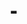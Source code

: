 # -<!DOCTYPE html>
<html lang="fa" dir="rtl">
<head>
    <meta charset="UTF-8">
    <meta name="viewport" content="width=device-width, initial-scale=1.0">
    <title>ابزارهای ریاضی پیشرفته</title>
    <style>
        * {
            margin: 0;
            padding: 0;
            box-sizing: border-box;
            font-family: 'Segoe UI', Tahoma, Geneva, Verdana, sans-serif;
        }
        
        body {
            background: linear-gradient(135deg, #667eea 0%, #764ba2 100%);
            min-height: 100vh;
            padding: 20px;
        }
        
        .container {
            max-width: 1200px;
            margin: 0 auto;
            background: white;
            border-radius: 15px;
            box-shadow: 0 10px 30px rgba(0,0,0,0.2);
            overflow: hidden;
        }
        
        header {
            background: #2c3e50;
            color: white;
            padding: 20px;
            text-align: center;
        }
        
        h1 {
            font-size: 2.5em;
            margin-bottom: 10px;
        }
        
        .tabs {
            display: flex;
            flex-wrap: wrap;
            background: #34495e;
            padding: 0;
            gap: 1px;
        }
        
        .tab {
            padding: 15px 20px;
            cursor: pointer;
            color: white;
            border: none;
            background: #4a6fa5;
            font-size: 14px;
            transition: all 0.3s ease;
            flex: 1;
            min-width: 120px;
        }
        
        .tab:hover {
            background: #5a7fb5;
        }
        
        .tab.active {
            background: #e74c3c;
        }
        
        .tab-content {
            display: none;
            padding: 30px;
            min-height: 500px;
        }
        
        .tab-content.active {
            display: block;
        }
        
        .calculator {
            display: grid;
            grid-template-columns: 1fr 1fr;
            gap: 30px;
            align-items: start;
        }
        
        .input-group {
            margin-bottom: 20px;
        }
        
        label {
            display: block;
            margin-bottom: 8px;
            font-weight: bold;
            color: #2c3e50;
        }
        
        input, select {
            width: 100%;
            padding: 12px;
            border: 2px solid #bdc3c7;
            border-radius: 8px;
            font-size: 16px;
        }
        
        button {
            background: #e74c3c;
            color: white;
            padding: 12px 25px;
            border: none;
            border-radius: 8px;
            cursor: pointer;
            font-size: 16px;
            transition: background 0.3s ease;
            margin: 5px;
        }
        
        button:hover {
            background: #c0392b;
        }
        
        .result {
            background: #ecf0f1;
            padding: 20px;
            border-radius: 8px;
            margin-top: 20px;
            font-size: 18px;
            font-weight: bold;
            white-space: pre-wrap;
        }
        
        .multi-input {
            display: flex;
            gap: 10px;
            align-items: center;
        }
        
        .multi-input input {
            flex: 1;
        }
        
        @media (max-width: 768px) {
            .calculator {
                grid-template-columns: 1fr;
            }
            
            .tabs {
                flex-direction: column;
            }
            
            .tab {
                min-width: auto;
            }
        }
    </style>
</head>
<body>
    <div class="container">
        <header>
            <h1>🧮 ابزارهای ریاضی پیشرفته</h1>
            <p>محاسبات ریاضی را ساده و سریع انجام دهید</p>
        </header>
        
        <div class="tabs" id="tabsContainer">
            <!-- تب‌ها با JavaScript ساخته خواهند شد -->
        </div>
        
        <div id="tabContents">
            <!-- محتوای تب‌ها با JavaScript ساخته خواهد شد -->
        </div>
    </div>

    <script>
        const mathTools = [
            'تشخیص اول',
            'تجزیه عوامل',
            'شمارش مقسوم‌علیه',
            'ب م م / ک م م',
            'توان',
            'فاکتوریل',
            'رادیکال',
            'دایره',
            'فیثاغورث',
            'ضلع مجهول',
            'زوایای چندضلعی',
            'ماشین حساب',
            'کسر مصری',
            'ترکیب',
            'مثلث خیام',
            'میانگین'
        ];

        const tabsContainer = document.getElementById('tabsContainer');
        const tabContents = document.getElementById('tabContents');

        mathTools.forEach((tool, index) => {
            const tab = document.createElement('button');
            tab.className = 'tab' + (index === 0 ? ' active' : '');
            tab.textContent = tool;
            tab.onclick = () => switchTab(index);
            tabsContainer.appendChild(tab);

            const content = document.createElement('div');
            content.className = 'tab-content' + (index === 0 ? ' active' : '');
            content.id = 'tab' + index;
            content.innerHTML = createToolContent(tool);
            tabContents.appendChild(content);
        });

        function switchTab(index) {
            document.querySelectorAll('.tab').forEach(tab => tab.classList.remove('active'));
            document.querySelectorAll('.tab-content').forEach(content => content.classList.remove('active'));
            document.querySelectorAll('.tab')[index].classList.add('active');
            document.getElementById('tab' + index).classList.add('active');
        }

        function createToolContent(toolName) {
            const contents = {
                'تشخیص اول': `
                    <div class="calculator">
                        <div>
                            <div class="input-group">
                                <label>عدد را وارد کنید:</label>
                                <input type="number" id="primeInput" min="2" placeholder="مثلا: 17">
                            </div>
                            <button onclick="checkPrime()">بررسی اول بودن</button>
                        </div>
                        <div class="result" id="primeResult"></div>
                    </div>
                `,
                
                'تجزیه عوامل': `
                    <div class="calculator">
                        <div>
                            <div class="input-group">
                                <label>عدد را وارد کنید:</label>
                                <input type="number" id="factorInput" min="2" placeholder="مثلا: 36">
                            </div>
                            <button onclick="factorize()">تجزیه عوامل اول</button>
                        </div>
                        <div class="result" id="factorResult"></div>
                    </div>
                `,
                
                'شمارش مقسوم‌علیه': `
                    <div class="calculator">
                        <div>
                            <div class="input-group">
                                <label>عدد را وارد کنید:</label>
                                <input type="number" id="divisorInput" min="1" placeholder="مثلا: 12">
                            </div>
                            <button onclick="countDivisors()">شمارش مقسوم‌علیه‌ها</button>
                        </div>
                        <div class="result" id="divisorResult"></div>
                    </div>
                `,
                
                'ب م م / ک م م': `
                    <div class="calculator">
                        <div>
                            <div class="input-group">
                                <label>عدد اول:</label>
                                <input type="number" id="num1" placeholder="مثلا: 12">
                            </div>
                            <div class="input-group">
                                <label>عدد دوم:</label>
                                <input type="number" id="num2" placeholder="مثلا: 18">
                            </div>
                            <button onclick="calculateGCDLCM()">محاسبه ب م م و ک م م</button>
                        </div>
                        <div class="result" id="gcdlcmResult"></div>
                    </div>
                `,
                
                'توان': `
                    <div class="calculator">
                        <div>
                            <div class="input-group">
                                <label>پایه:</label>
                                <input type="number" id="baseInput" placeholder="مثلا: 2">
                            </div>
                            <div class="input-group">
                                <label>توان:</label>
                                <input type="number" id="exponentInput" placeholder="مثلا: 3">
                            </div>
                            <button onclick="calculatePower()">محاسبه توان</button>
                        </div>
                        <div class="result" id="powerResult"></div>
                    </div>
                `,
                
                'فاکتوریل': `
                    <div class="calculator">
                        <div>
                            <div class="input-group">
                                <label>عدد را وارد کنید:</label>
                                <input type="number" id="factorialInput" min="0" max="100" placeholder="مثلا: 5">
                            </div>
                            <button onclick="calculateFactorial()">محاسبه فاکتوریل</button>
                        </div>
                        <div class="result" id="factorialResult"></div>
                    </div>
                `,
                
                'رادیکال': `
                    <div class="calculator">
                        <div>
                            <div class="input-group">
                                <label>عدد زیر رادیکال:</label>
                                <input type="number" id="radicandInput" min="0" placeholder="مثلا: 16">
                            </div>
                            <div class="input-group">
                                <label>درجه رادیکال:</label>
                                <input type="number" id="degreeInput" min="2" value="2" placeholder="مثلا: 2">
                            </div>
                            <button onclick="calculateRoot()">محاسبه رادیکال</button>
                        </div>
                        <div class="result" id="rootResult"></div>
                    </div>
                `,
                
                'دایره': `
                    <div class="calculator">
                        <div>
                            <div class="input-group">
                                <label>شعاع دایره:</label>
                                <input type="number" id="radiusInput" min="0" placeholder="مثلا: 5">
                            </div>
                            <button onclick="calculateCircle(1)">محیط</button>
                            <button onclick="calculateCircle(2)">مساحت</button>
                            <button onclick="calculateCircle(3)">هر دو</button>
                        </div>
                        <div class="result" id="circleResult"></div>
                    </div>
                `,
                
                'فیثاغورث': `
                    <div class="calculator">
                        <div>
                            <div class="input-group">
                                <label>ضلع اول (a):</label>
                                <input type="number" id="sideA" min="0" placeholder="مثلا: 3">
                            </div>
                            <div class="input-group">
                                <label>ضلع دوم (b):</label>
                                <input type="number" id="sideB" min="0" placeholder="مثلا: 4">
                            </div>
                            <button onclick="calculatePythagoras()">محاسبه وتر</button>
                        </div>
                        <div class="result" id="pythagorasResult"></div>
                    </div>
                `,
                
                'ضلع مجهول': `
                    <div class="calculator">
                        <div>
                            <div class="input-group">
                                <label>وتر (c):</label>
                                <input type="number" id="hypotenuse" min="0" placeholder="مثلا: 5">
                            </div>
                            <div class="input-group">
                                <label>ضلع معلوم (a یا b):</label>
                                <input type="number" id="knownSide" min="0" placeholder="مثلا: 3">
                            </div>
                            <button onclick="findMissingSide()">پیدا کردن ضلع مجهول</button>
                        </div>
                        <div class="result" id="missingSideResult"></div>
                    </div>
                `,
                
                'زوایای چندضلعی': `
                    <div class="calculator">
                        <div>
                            <div class="input-group">
                                <label>تعداد اضلاع (n):</label>
                                <input type="number" id="sidesCount" min="3" placeholder="مثلا: 5">
                            </div>
                            <button onclick="calculatePolygonAngles()">محاسبه زوایا</button>
                        </div>
                        <div class="result" id="polygonResult"></div>
                    </div>
                `,
                
                'ماشین حساب': `
                    <div class="calculator">
                        <div>
                            <div class="input-group">
                                <label>عبارت ریاضی:</label>
                                <input type="text" id="calcInput" placeholder="مثلا: 2+3*4 یا sin(30)">
                            </div>
                            <button onclick="calculateExpression()">محاسبه</button>
                        </div>
                        <div class="result" id="calcResult"></div>
                    </div>
                `,
                
                'کسر مصری': `
                    <div class="calculator">
                        <div>
                            <div class="input-group">
                                <label>صورت کسر:</label>
                                <input type="number" id="numerator" min="1" placeholder="مثلا: 4">
                            </div>
                            <div class="input-group">
                                <label>مخرج کسر:</label>
                                <input type="number" id="denominator" min="2" placeholder="مثلا: 5">
                            </div>
                            <button onclick="egyptianFraction()">تبدیل به کسر مصری</button>
                        </div>
                        <div class="result" id="egyptianResult"></div>
                    </div>
                `,
                
                'ترکیب': `
                    <div class="calculator">
                        <div>
                            <div class="input-group">
                                <label>تعداد کل (n):</label>
                                <input type="number" id="nComb" min="1" placeholder="مثلا: 5">
                            </div>
                            <div class="input-group">
                                <label>تعداد انتخاب (r):</label>
                                <input type="number" id="rComb" min="0" placeholder="مثلا: 2">
                            </div>
                            <button onclick="calculateCombination()">محاسبه ترکیب</button>
                        </div>
                        <div class="result" id="combinationResult"></div>
                    </div>
                `,
                
                'مثلث خیام': `
                    <div class="calculator">
                        <div>
                            <div class="input-group">
                                <label>سطر مورد نظر (0 تا 15):</label>
                                <input type="number" id="pascalRow" min="0" max="15" placeholder="مثلا: 5">
                            </div>
                            <button onclick="generatePascal()">نمایش سطر</button>
                            <button onclick="generatePascalTriangle()">نمایش مثلث</button>
                        </div>
                        <div class="result" id="pascalResult"></div>
                    </div>
                `,
                
                'میانگین': `
                    <div class="calculator">
                        <div>
                            <div class="input-group">
                                <label>اعداد (با کاما جدا کنید):</label>
                                <input type="text" id="numbersInput" placeholder="مثلا: 10,20,30,40">
                            </div>
                            <button onclick="calculateMean()">میانگین حسابی</button>
                            <button onclick="calculateMedian()">میانگین میانه</button>
                            <button onclick="calculateAllAverages()">همه میانگین‌ها</button>
                        </div>
                        <div class="result" id="averageResult"></div>
                    </div>
                `
            };

            return contents[toolName];
        }

        // توابع محاسباتی
        function checkPrime() {
            const num = parseInt(document.getElementById('primeInput').value);
            if (isNaN(num) || num < 2) {
                document.getElementById('primeResult').textContent = 'لطفا عددی بزرگتر از 1 وارد کنید';
                return;
            }

            let isPrime = true;
            for (let i = 2; i <= Math.sqrt(num); i++) {
                if (num % i === 0) {
                    isPrime = false;
                    break;
                }
            }

            document.getElementById('primeResult').textContent = 
                `${num} ${isPrime ? 'عدد اول است' : 'عدد اول نیست'}`;
        }

        function factorize() {
            const num = parseInt(document.getElementById('factorInput').value);
            if (isNaN(num) || num < 2) {
                document.getElementById('factorResult').textContent = 'لطفا عددی بزرگتر از 1 وارد کنید';
                return;
            }

            let factors = [];
            let temp = num;
            let divisor = 2;

            while (temp > 1) {
                if (temp % divisor === 0) {
                    factors.push(divisor);
                    temp /= divisor;
                } else {
                    divisor++;
                }
            }

            document.getElementById('factorResult').textContent = 
                `${num} = ${factors.join(' × ')}`;
        }

        function countDivisors() {
            const num = parseInt(document.getElementById('divisorInput').value);
            if (isNaN(num) || num < 1) {
                document.getElementById('divisorResult').textContent = 'لطفا عدد صحیح مثبت وارد کنید';
                return;
            }

            let count = 0;
            let divisors = [];
            for (let i = 1; i <= num; i++) {
                if (num % i === 0) {
                    count++;
                    divisors.push(i);
                }
            }

            document.getElementById('divisorResult').textContent = 
                `تعداد مقسوم‌علیه‌ها: ${count}\nمقسوم‌علیه‌ها: ${divisors.join(', ')}`;
        }

        function calculateGCDLCM() {
            const a = parseInt(document.getElementById('num1').value);
            const b = parseInt(document.getElementById('num2').value);
            
            if (isNaN(a) || isNaN(b)) {
                document.getElementById('gcdlcmResult').textContent = 'لطفا دو عدد وارد کنید';
                return;
            }

            function gcd(x, y) {
                return y === 0 ? x : gcd(y, x % y);
            }

            const gcdValue = gcd(Math.abs(a), Math.abs(b));
            const lcmValue = Math.abs(a * b) / gcdValue;

            document.getElementById('gcdlcmResult').textContent = 
                `ب م م (${a}, ${b}) = ${gcdValue}\nک م م (${a}, ${b}) = ${lcmValue}`;
        }

        function calculatePower() {
            const base = parseFloat(document.getElementById('baseInput').value);
            const exponent = parseFloat(document.getElementById('exponentInput').value);
            
            if (isNaN(base) || isNaN(exponent)) {
                document.getElementById('powerResult').textContent = 'لطفا مقادیر معتبر وارد کنید';
                return;
            }

            const result = Math.pow(base, exponent);
            document.getElementById('powerResult').textContent = 
                `${base}^${exponent} = ${result}`;
        }

        function calculateFactorial() {
            const num = parseInt(document.getElementById('factorialInput').value);
            if (isNaN(num) || num < 0) {
                document.getElementById('factorialResult').textContent = 'لطفا عدد صحیح غیرمنفی وارد کنید';
                return;
            }

            let result = 1n;
            for (let i = 2; i <= num; i++) {
                result *= BigInt(i);
            }

            document.getElementById('factorialResult').textContent = 
                `${num}! = ${result}`;
        }

        function calculateRoot() {
            const radicand = parseFloat(document.getElementById('radicandInput').value);
            const degree = parseFloat(document.getElementById('degreeInput').value);
            
            if (isNaN(radicand) || isNaN(degree) || radicand < 0) {
                document.getElementById('rootResult').textContent = 'لطفا مقادیر معتبر وارد کنید';
                return;
            }

            const result = Math.pow(radicand, 1/degree);
            document.getElementById('rootResult').textContent = 
                `⁰√${radicand} = ${result.toFixed(6)}`;
        }

        function calculateCircle(type) {
            const radius = parseFloat(document.getElementById('radiusInput').value);
            
            if (isNaN(radius) || radius < 0) {
                document.getElementById('circleResult').textContent = 'لطفا شعاع معتبر وارد کنید';
                return;
            }

            const circumference = (2 * Math.PI * radius).toFixed(4);
            const area = (Math.PI * radius * radius).toFixed(4);

            let result = '';
            if (type === 1) result = `محیط دایره: ${circumference}`;
            else if (type === 2) result = `مساحت دایره: ${area}`;
            else result = `محیط: ${circumference}\nمساحت: ${area}`;

            document.getElementById('circleResult').textContent = result;
        }

        function calculatePythagoras() {
            const a = parseFloat(document.getElementById('sideA').value);
            const b = parseFloat(document.getElementById('sideB').value);
            
            if (isNaN(a) || isNaN(b) || a < 0 || b < 0) {
                document.getElementById('pythagorasResult').textContent = 'لطفا اعداد معتبر وارد کنید';
                return;
            }

            const c = Math.sqrt(a*a + b*b).toFixed(4);
            document.getElementById('pythagorasResult').textContent = 
                `c = √(${a}² + ${b}²) = ${c}`;
        }

        function findMissingSide() {
            const hypotenuse = parseFloat(document.getElementById('hypotenuse').value);
            const knownSide = parseFloat(document.getElementById('knownSide').value);
            
            if (isNaN(hypotenuse) || isNaN(knownSide) || hypotenuse <= knownSide) {
                document.getElementById('missingSideResult').textContent = 'لطفا مقادیر معتبر وارد کنید (وتر باید بزرگتر از ضلع معلوم باشد)';
                return;
            }

            const missingSide = Math.sqrt(hypotenuse*hypotenuse - knownSide*knownSide).toFixed(4);
            document.getElementById('missingSideResult').textContent = 
                `ضلع مجهول = √(${hypotenuse}² - ${knownSide}²) = ${missingSide}`;
        }

        function calculatePolygonAngles() {
            const n = parseInt(document.getElementById('sidesCount').value);
            
            if (isNaN(n) || n < 3) {
                document.getElementById('polygonResult').textContent = 'لطفا عددی بزرگتر یا مساوی 3 وارد کنید';
                return;
            }

            const interiorAngle = ((n - 2) * 180 / n).toFixed(2);
            const exteriorAngle = (360 / n).toFixed(2);

            document.getElementById('polygonResult').textContent = 
                `چندضلعی ${n} ضلعی:\nزاویه داخلی: ${interiorAngle}°\nزاویه خارجی: ${exteriorAngle}°`;
        }

        function calculateExpression() {
            const expression = document.getElementById('calcInput').value;
            try {
                // تبدیل توابع مثلثاتی به رادیان
                let processedExpr = expression
                    .replace(/sin\(/g, 'Math.sin(Math.PI/180*')
                    .replace(/cos\(/g, 'Math.cos(Math.PI/180*')
                    .replace(/tan\(/g, 'Math.tan(Math.PI/180*')
                    .replace(/log\(/g, 'Math.log10(')
                    .replace(/ln\(/g, 'Math.log(');

                const result = eval(processedExpr);
                document.getElementById('calcResult').textContent = 
                    `${expression} = ${result}`;
            } catch (e) {
                document.getElementById('calcResult').textContent = 
                    'عبارت نامعتبر است';
            }
        }

        function egyptianFraction() {
            let numerator = parseInt(document.getElementById('numerator').value);
            let denominator = parseInt(document.getElementById('denominator').value);
            
            if (isNaN(numerator) || isNaN(denominator) || numerator >= denominator) {
                document.getElementById('egyptianResult').textContent = 'صورت باید کوچکتر از مخرج باشد';
                return;
            }

            let result = [];
            while (numerator > 0) {
                let x = Math.ceil(denominator / numerator);
                result.push(`1/${x}`);
                numerator = numerator * x - denominator;
                denominator = denominator * x;
            }

            document.getElementById('egyptianResult').textContent = 
                `کسر مصری: ${result.join(' + ')}`;
        }

        function calculateCombination() {
            const n = parseInt(document.getElementById('nComb').value);
            const r = parseInt(document.getElementById('rComb').value);
            
            if (isNaN(n) || isNaN(r) || r > n || n < 0 || r < 0) {
                document.getElementById('combinationResult').textContent = 'لطفا مقادیر معتبر وارد کنید';
                return;
            }

            function factorial(x) {
                let result = 1n;
                for (let i = 2; i <= x; i++) result *= BigInt(i);
                return result;
            }

            const comb = factorial(n) / (factorial(r) * factorial(n - r));
            document.getElementById('combinationResult').textContent = 
                `C(${n}, ${r}) = ${comb}`;
        }

        function generatePascal() {
            const row = parseInt(document.getElementById('pascalRow').value);
            
            if (isNaN(row) || row < 0 || row > 15) {
                document.getElementById('pascalResult').textContent = 'لطفا عددی بین 0 تا 15 وارد کنید';
                return;
            }

            function pascalRow(n) {
                let row = [1];
                for (let i = 1; i <= n; i++) {
                    row.push(row[i-1] * (n - i + 1) / i);
                }
                return row;
            }

            const resultRow = pascalRow(row);
            document.getElementById('pascalResult').textContent = 
                `سطر ${row}: ${resultRow.join(' ')}`;
        }

        function generatePascalTriangle() {
            const rows = parseInt(document.getElementById('pascalRow').value);
            
            if (isNaN(rows) || rows < 0 || rows > 10) {
                document.getElementById('pascalResult').textContent = 'لطفا عددی بین 0 تا 10 وارد کنید';
                return;
            }

            let triangle = [];
            for (let i = 0; i <= rows; i++) {
                let row = [1];
                for (let j = 1; j <= i; j++) {
                    row.push(row[j-1] * (i - j + 1) / j);
                }
                triangle.push(row.join(' '));
            }

            document.getElementById('pascalResult').textContent = 
                `مثلث خیام-پاسکال:\n${triangle.join('\n')}`;
        }

        function calculateMean() {
            const numbers = document.getElementById('numbersInput').value
                .split(',')
                .map(num => parseFloat(num.trim()))
                .filter(num => !isNaN(num));

            if (numbers.length === 0) {
                document.getElementById('averageResult').textContent = 'لطفا اعداد معتبر وارد کنید';
                return;
            }

            const mean = numbers.reduce((a, b) => a + b) / numbers.length;
            document.getElementById('averageResult').textContent = 
                `میانگین حسابی: ${mean.toFixed(4)}`;
        }

        function calculateMedian() {
            const numbers = document.getElementById('numbersInput').value
                .split(',')
                .map(num => parseFloat(num.trim()))
                .filter(num => !isNaN(num))
                .sort((a, b) => a - b);

            if (numbers.length === 0) {
                document.getElementById('averageResult').textContent = 'لطفا اعداد معتبر وارد کنید';
                return;
            }

            let median;
            const mid = Math.floor(numbers.length / 2);
            
            if (numbers.length % 2 === 0) {
                median = (numbers[mid-1] + numbers[mid]) / 2;
            } else {
                median = numbers[mid];
            }

            document.getElementById('averageResult').textContent = 
                `میانه: ${median.toFixed(4)}`;
        }

        function calculateAllAverages() {
            const numbers = document.getElementById('numbersInput').value
                .split(',')
                .map(num => parseFloat(num.trim()))
                .filter(num => !isNaN(num))
                .sort((a, b) => a - b);

            if (numbers.length === 0) {
                document.getElementById('averageResult').textContent = 'لطفا اعداد معتبر وارد کنید';
                return;
            }

            const mean = numbers.reduce((a, b) => a + b) / numbers.length;
            
            let median;
            const mid = Math.floor(numbers.length / 2);
            if (numbers.length % 2 === 0) {
                median = (numbers[mid-1] + numbers[mid]) / 2;
            } else {
                median = numbers[mid];
            }

            // مد
            let frequency = {};
            let maxFreq = 0;
            let modes = [];
            
            numbers.forEach(num => {
                frequency[num] = (frequency[num] || 0) + 1;
                if (frequency[num] > maxFreq) {
                    maxFreq = frequency[num];
                    modes = [num];
                } else if (frequency[num] === maxFreq) {
                    modes.push(num);
                }
            });

            const modeText = maxFreq > 1 ? modes.join(', ') : 'بدون مد';

            document.getElementById('averageResult').textContent = 
                `میانگین حسابی: ${mean.toFixed(4)}\nمیانه: ${median.toFixed(4)}\nمد: ${modeText}`;
        }
    </script>
</body>
</html>
